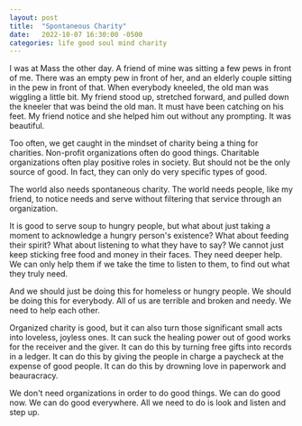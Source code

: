 ```yaml
---
layout: post
title:  "Spontaneous Charity"
date:   2022-10-07 16:30:00 -0500
categories: life good soul mind charity
---
```

I was at Mass the other day. A friend of mine was sitting a few pews in front of me. There was an empty pew in front of her, and an elderly couple sitting in the pew in front of that. When everybody kneeled, the old man was wiggling a little bit. My friend stood up, stretched forward, and pulled down the kneeler that was beind the old man. It must have been catching on his feet. My friend notice and she helped him out without any prompting. It was beautiful.

Too often, we get caught in the mindset of charity being a thing for charities. Non-profit organizations often do good things. Charitable organizations often play positive roles in society. But should not be the only source of good. In fact, they can only do very specific types of good.

The world also needs spontaneous charity. The world needs people, like my friend, to notice needs and serve without filtering that service through an organization.

It is good to serve soup to hungry people, but what about just taking a moment to acknowledge a hungry person's existence? What about feeding their spirit? What about listening to what they have to say? We cannot just keep sticking free food and money in their faces. They need deeper help. We can only help them if we take the time to listen to them, to find out what they truly need.

And we should just be doing this for homeless or hungry people. We should be doing this for everybody. All of us are terrible and broken and needy. We need to help each other.

Organized charity is good, but it can also turn those significant small acts into loveless, joyless ones. It can suck the healing power out of good works for the receiver and the giver. It can do this by turning free gifts into records in a ledger. It can do this by giving the people in charge a paycheck at the expense of good people. It can do this by drowning love in paperwork and beauracracy.

We don't need organizations in order to do good things. We can do good now. We can do good everywhere. All we need to do is look and listen and step up.